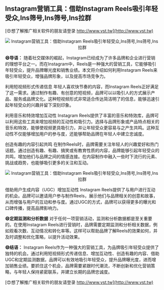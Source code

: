 ## **Instagram营销工具：借助Instagram Reels吸引年轻受众,Ins筛号,Ins筛号,Ins拉群**

[😍想了解推广相关软件的朋友请登录 http://www.vst.tw](http://www.vst.tw)

 <center><img src="https://vst.tw/MP4/tuiguang/png/5.png" alt="Instagram营销工具：借助Instagram Reels吸引年轻受众,Ins筛号,Ins筛号,Ins拉群"></center>

**😄导语：**
随着社交媒体的崛起，Instagram已经成为了许多品牌和企业进行营销的理想平台之一。而在Instagram中，Reels是一种强大的营销工具，它能够吸引年轻受众，提升品牌曝光度和销售业绩。本文将介绍如何利用Instagram Reels来吸引年轻受众，增强品牌形象，以及提高市场竞争力。

利用短视频形式传递信息
年轻人喜欢快节奏的内容，而Instagram Reels正好满足了这一需求。通过制作有趣、有创意的短视频，品牌可以以吸引人的方式展示产品、服务或品牌文化。这种短视频形式非常适合传达简洁明了的信息，能够迅速引起年轻受众的兴趣并留下深刻印象。

利用音乐和特效增加互动性
Instagram Reels提供了丰富的音乐和特效库，品牌可以利用这些工具来增加视频的互动性和吸引力。选择与品牌形象或产品特点相关的音乐和特效，能够使视频更具吸引力，并让年轻受众更容易与之产生共鸣。这种互动性不仅能够增加用户的参与度，还能够帮助品牌在年轻人中建立忠诚度。

创造有趣的内容引起共鸣
在制作Reels时，品牌需要关注年轻人的兴趣爱好和热门话题。通过创造有趣、有趣、搞笑或有教育性质的内容，品牌能够引起年轻受众的共鸣，增加他们与品牌之间的情感连接。在内容制作中融入一些时下流行的元素、挑战或趋势，也能够吸引更多的关注和互动。

 <center><img src="https://vst.tw/MP4/tuiguang/png/3.png" alt="Instagram营销工具：借助Instagram Reels吸引年轻受众,Ins筛号,Ins筛号,Ins拉群"></center>

借助用户生成内容（UGC）增加互动性
Instagram Reels提供了与用户进行互动的机会。品牌可以邀请用户参与制作Reels，展示他们与品牌相关的创意和故事，从而增强与用户的互动和参与度。通过UGC的方式，品牌可以获得更多的曝光和口碑传播，提高品牌影响力。

**😄定期监测和分析数据**
对于任何一项营销活动，监测和分析数据都是至关重要的。在使用Instagram Reels进行营销时，品牌需要定期监测和分析相关数据，例如观看次数、互动情况和转化率等。这样可以帮助品牌了解Reels的效果如何，并及时调整和优化策略，以提升活动效果。

**😄结语：**
Instagram Reels作为一种强大的营销工具，为品牌吸引年轻受众提供了独特的机会。通过利用短视频形式传递信息、增加互动性、创造有趣的内容、借助UGC和定期监测数据，品牌可以有效地吸引年轻受众，提升品牌曝光度，进而增加销售业绩。要抓住这个机会，品牌需要紧跟时代潮流，不断创新和优化营销策略，与年轻人保持紧密联系，并建立长期的品牌忠诚度。

[😍想了解推广相关软件的朋友请登录 http://www.vst.tw](http://www.vst.tw)



